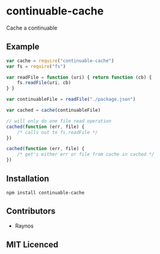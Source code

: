 # continuable-cache

<!-- [![build status][1]][2] [![dependency status][3]][4]

[![browser support][5]][6] -->

Cache a continuable

## Example

```js
var cache = require("continuable-cache")
var fs = require("fs")

var readFile = function (uri) { return function (cb) {
    fs.readFile(uri, cb)
} }

var continuableFile = readFile("./package.json")

var cached = cache(continuableFile)

// will only do one file read operation
cached(function (err, file) {
    /* calls out to fs.readFile */
})

cached(function (err, file) {
    /* get's either err or file from cache in cached */
})
```

## Installation

`npm install continuable-cache`

## Contributors

 - Raynos

## MIT Licenced

  [1]: https://secure.travis-ci.org/Raynos/continuable-cache.png
  [2]: //travis-ci.org/Raynos/continuable-cache
  [3]: https://david-dm.org/Raynos/continuable-cache/status.png
  [4]: https://david-dm.org/Raynos/continuable-cache
  [5]: https://ci.testling.com/Raynos/continuable-cache.png
  [6]: https://ci.testling.com/Raynos/continuable-cache
